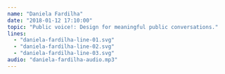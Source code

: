 ```yaml
---
name: "Daniela Fardilha"
date: "2018-01-12 17:10:00"
topic: "Public voice!: Design for meaningful public conversations."
lines: 
  - "daniela-fardilha-line-01.svg"
  - "daniela-fardilha-line-02.svg"
  - "daniela-fardilha-line-03.svg"
audio: "daniela-fardilha-audio.mp3"
---
```

